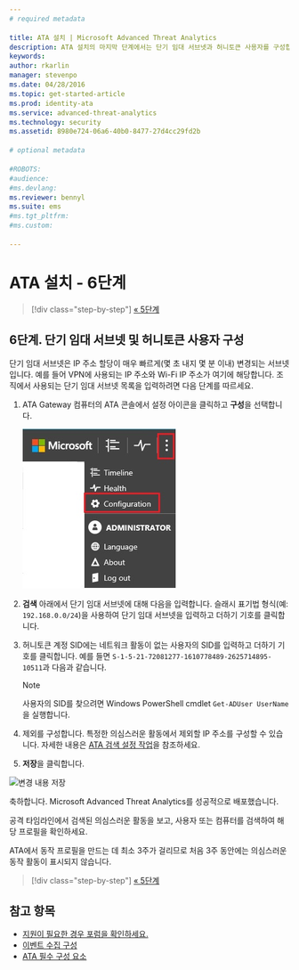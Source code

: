 ```yaml
---
# required metadata

title: ATA 설치 | Microsoft Advanced Threat Analytics
description: ATA 설치의 마지막 단계에서는 단기 임대 서브넷과 허니토큰 사용자를 구성합니다.
keywords:
author: rkarlin
manager: stevenpo
ms.date: 04/28/2016
ms.topic: get-started-article
ms.prod: identity-ata
ms.service: advanced-threat-analytics
ms.technology: security
ms.assetid: 8980e724-06a6-40b0-8477-27d4cc29fd2b

# optional metadata

#ROBOTS:
#audience:
#ms.devlang:
ms.reviewer: bennyl
ms.suite: ems
#ms.tgt_pltfrm:
#ms.custom:

---
```


# ATA 설치 - 6단계

>[!div class="step-by-step"]
[« 5단계](install-ata-step5.md)

## 6단계. 단기 임대 서브넷 및 허니토큰 사용자 구성
단기 임대 서브넷은 IP 주소 할당이 매우 빠르게(몇 초 내지 몇 분 이내) 변경되는 서브넷입니다. 예를 들어 VPN에 사용되는 IP 주소와 Wi-Fi IP 주소가 여기에 해당합니다. 조직에서 사용되는 단기 임대 서브넷 목록을 입력하려면 다음 단계를 따르세요.

1.  ATA Gateway 컴퓨터의 ATA 콘솔에서 설정 아이콘을 클릭하고 **구성**을 선택합니다.

    ![ATA 구성 설정](media/ATA-config-icon.JPG)

2.  **검색** 아래에서 단기 임대 서브넷에 대해 다음을 입력합니다. 슬래시 표기법 형식(예: `192.168.0.0/24`)을 사용하여 단기 임대 서브넷을 입력하고 더하기 기호를 클릭합니다.

3.  허니토큰 계정 SID에는 네트워크 활동이 없는 사용자의 SID를 입력하고 더하기 기호를 클릭합니다. 예를 들면 `S-1-5-21-72081277-1610778489-2625714895-10511`과 다음과 같습니다.

    > [!NOTE]
    > 사용자의 SID를 찾으려면 Windows PowerShell cmdlet `Get-ADUser UserName`을 실행합니다.

4.  제외를 구성합니다. 특정한 의심스러운 활동에서 제외할 IP 주소를 구성할 수 있습니다. 자세한 내용은 [ATA 검색 설정 작업](working-with-detection-settings.md)을 참조하세요.

5.  **저장**을 클릭합니다.

![변경 내용 저장](media/ATA-VPN-Subnets.JPG)

축하합니다. Microsoft Advanced Threat Analytics를 성공적으로 배포했습니다.

공격 타임라인에서 검색된 의심스러운 활동을 보고, 사용자 또는 컴퓨터를 검색하여 해당 프로필을 확인하세요.

ATA에서 동작 프로필을 만드는 데 최소 3주가 걸리므로 처음 3주 동안에는 의심스러운 동작 활동이 표시되지 않습니다.


>[!div class="step-by-step"]
[« 5단계](install-ata-step5.md)


## 참고 항목

- [지원이 필요한 경우 포럼을 확인하세요.](https://social.technet.microsoft.com/Forums/security/en-US/home?forum=mata)
- [이벤트 수집 구성](/advanced-threat-analytics/plandesign/configure-event-collection)
- [ATA 필수 구성 요소](/advanced-threat-analytics/plandesign/ata-prerequisites)


<!--HONumber=Apr16_HO2-->


